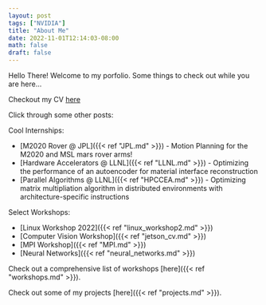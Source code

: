 ```yaml
---
layout: post
tags: ["NVIDIA"]
title: "About Me"
date: 2022-11-01T12:14:03-08:00
math: false
draft: false
---
```


Hello There! Welcome to my porfolio. Some things to check out while you are
here...


Checkout my CV 
[here](https://drive.google.com/file/d/1Xcv43Jd_wkVNnq2A159m8vl7xjA2rdOJ/view?usp=sharing)


Click through some other posts:

Cool Internships:
- [M2020 Rover @ JPL]({{< ref "JPL.md" >}}) - Motion Planning for the M2020 and
  MSL mars rover arms!
- [Hardware Accelerators @ LLNL]({{< ref "LLNL.md" >}}) - Optimizing the
  performance of an autoencoder for material interface reconstruction
- [Parallel Algorithms @ LLNL]({{< ref "HPCCEA.md" >}}) - Optimizing matrix
  multipliation algorithm in distributed environments with architecture-specific
instructions

Select Workshops:
- [Linux Workshop 2022]({{< ref "linux_workshop2.md" >}})
- [Computer Vision Workshop]({{< ref "jetson_cv.md" >}})
- [MPI Workshop]({{< ref "MPI.md" >}})
- [Neural Networks]({{< ref "neural_networks.md" >}})

Check out a comprehensive list of workshops [here]({{< ref "workshops.md" >}}).

Check out some of my projects [here]({{< ref "projects.md" >}}).
